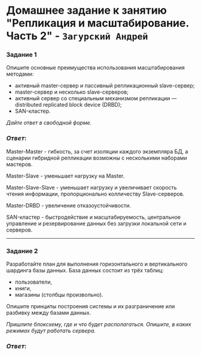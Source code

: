 # Домашнее задание к занятию "Репликация и масштабирование. Часть 2" - `Загурский Андрей`

### Задание 1

Опишите основные преимущества использования масштабирования методами:

- активный master-сервер и пассивный репликационный slave-сервер; 
- master-сервер и несколько slave-серверов;
- активный сервер со специальным механизмом репликации — distributed replicated block device (DRBD);
- SAN-кластер.

*Дайте ответ в свободной форме.*

### *Ответ*:

Master-Master - гибкость, за счет изоляции каждого экземпляра БД, а сценарии гибридной репликации возможны с несколькими наборами мастеров.

Master-Slave - уменьшает нагрузку на Master.

Master-Slave-Slave - уменьшает нагрузку и увеличивает скорость чтения информации, пропорционально колличеству Slave-серверов.

Master-DRBD - увеличение отказоустойчивости.

SAN-кластер - быстродействие и масштабируемость, центральное управление и резервирование данных без загрузки локальной сети и серверов.

---

### Задание 2

Разработайте план для выполнения горизонтального и вертикального шардинга базы данных. База данных состоит из трёх таблиц: 

- пользователи, 
- книги, 
- магазины (столбцы произвольно). 

Опишите принципы построения системы и их разграничение или разбивку между базами данных.

*Пришлите блоксхему, где и что будет располагаться. Опишите, в каких режимах будут работать сервера.* 

### *Ответ*:

